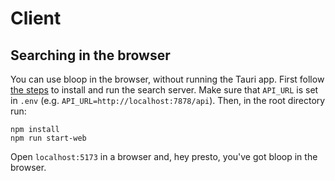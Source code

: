 # Client

## Searching in the browser

You can use bloop in the browser, without running the Tauri app. First follow [the steps](./../server/README.md) to install and run the search server. Make sure that `API_URL` is set in `.env` (e.g. `API_URL=http://localhost:7878/api`). Then, in the root directory run:

```
npm install
npm run start-web
```

Open `localhost:5173` in a browser and, hey presto, you've got bloop in the browser.
